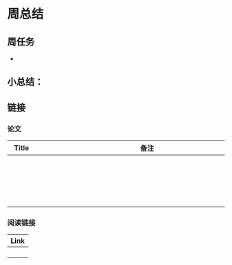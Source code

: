 # 周总结

## 周任务

* 

## 小总结：

> 

## 链接

### 论文

| <span style="display:inline-block;width: 50px"> Title </span> | <span style="display:inline-block;width: 500px"> 备注 </span> | <span style="display:inline-block;width: 100px"> Keywords </span> | <span style="display:inline-block;width: 80px"> bib</span> |
| ------------------------------------------------------------ | ------------------------------------------------------------ | ------------------------------------------------------------ | ---------------------------------------------------------- |
|                                                              |                                                              |                                                              |                                                            |
|                                                              |                                                              |                                                              |                                                            |
|                                                              |                                                              |                                                              |                                                            |
|                                                              |                                                              |                                                              |                                                            |
|                                                              |                                                              |                                                              |                                                            |
|                                                              |                                                              |                                                              |                                                            |
|                                                              |                                                              |                                                              |                                                            |
|                                                              |                                                              |                                                              |                                                            |
|                                                              |                                                              |                                                              |                                                            |
|                                                              |                                                              |                                                              |                                                            |
|                                                              |                                                              |                                                              |                                                            |
|                                                              |                                                              |                                                              |                                                            |
|                                                              |                                                              |                                                              |                                                            |
|                                                              |                                                              |                                                              |                                                            |
|                                                              |                                                              |                                                              |                                                            |
|                                                              |                                                              |                                                              |                                                            |
|                                                              |                                                              |                                                              |                                                            |
|                                                              |                                                              |                                                              |                                                            |
|                                                              |                                                              |                                                              |                                                            |
|                                                              |                                                              |                                                              |                                                            |

### 阅读链接

| Link |
| ---- |
|      |
|      |
|      |
|      |





